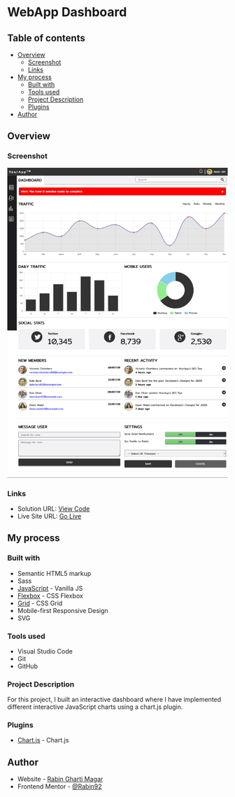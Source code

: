 # WebApp Dashboard

## Table of contents

- [Overview](#overview)
  - [Screenshot](#screenshot)
  - [Links](#links)
- [My process](#my-process)
  - [Built with](#built-with)
  - [Tools used](#tools-used)
  - [Project Description](#project-description)
  - [Plugins](#Plugins)
- [Author](#author)

## Overview

### Screenshot

![](./images/screenshot.png)

### Links

- Solution URL: [View Code](https://github.com/Rabin92/techdegree-project7/tree/gh-pages)
- Live Site URL: [Go Live](https://rabin92.github.io/techdegree-project7/)

## My process

### Built with

- Semantic HTML5 markup
- Sass
- [JavaScript](https://javascript.info) - Vanilla JS
- [Flexbox](https://css-tricks.com/snippets/css/a-guide-to-flexbox/) - CSS Flexbox
- [Grid](https://css-tricks.com/snippets/css/complete-guide-grid/) - CSS Grid
- Mobile-first Responsive Design
- SVG

### Tools used

- Visual Studio Code
- Git
- GitHub

### Project Description

For this project, I built an interactive dashboard where I have implemented different interactive JavaScript charts using a chart.js plugin.

### Plugins

- [Chart.js](https://www.chartjs.org) - Chart.js

## Author

- Website - [Rabin Gharti Magar](https://www.rabingm.dev/)
- Frontend Mentor - [@Rabin92](https://www.frontendmentor.io/profile/Rabin92)
